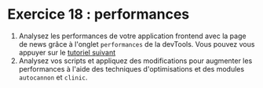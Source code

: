 # Exercice 18 : performances

1. Analysez les performances de votre application frontend avec la page de news grâce à l'onglet `performances` de la devTools. Vous pouvez vous appuyer sur le [tutoriel suivant](https://developer.chrome.com/docs/devtools/performance/)
2. Analysez vos scripts et appliquez des modifications pour augmenter les performances à l'aide des techniques d'optimisations et des modules `autocannon` et `clinic`.
